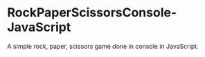 # RockPaperScissorsConsole-JavaScript
A simple rock, paper, scissors game done in console in JavaScript.
